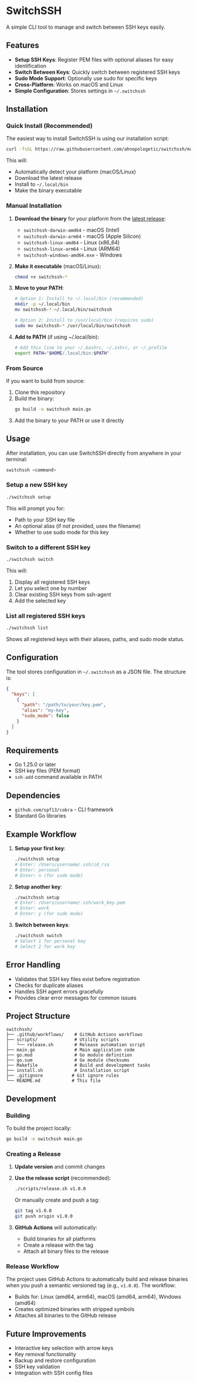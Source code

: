 # SwitchSSH

A simple CLI tool to manage and switch between SSH keys easily.

## Features

- **Setup SSH Keys**: Register PEM files with optional aliases for easy identification
- **Switch Between Keys**: Quickly switch between registered SSH keys
- **Sudo Mode Support**: Optionally use sudo for specific keys
- **Cross-Platform**: Works on macOS and Linux
- **Simple Configuration**: Stores settings in `~/.switchssh`

## Installation

### Quick Install (Recommended)

The easiest way to install SwitchSSH is using our installation script:

```bash
curl -fsSL https://raw.githubusercontent.com/ahnopologetic/switchssh/main/install.sh | bash
```

This will:
- Automatically detect your platform (macOS/Linux)
- Download the latest release
- Install to `~/.local/bin`
- Make the binary executable

### Manual Installation

1. **Download the binary** for your platform from the [latest release](https://github.com/ahnopologetic/switchssh/releases/latest):
   - `switchssh-darwin-amd64` - macOS (Intel)
   - `switchssh-darwin-arm64` - macOS (Apple Silicon)
   - `switchssh-linux-amd64` - Linux (x86_64)
   - `switchssh-linux-arm64` - Linux (ARM64)
   - `switchssh-windows-amd64.exe` - Windows

2. **Make it executable** (macOS/Linux):
   ```bash
   chmod +x switchssh-*
   ```

3. **Move to your PATH**:
   ```bash
   # Option 1: Install to ~/.local/bin (recommended)
   mkdir -p ~/.local/bin
   mv switchssh-* ~/.local/bin/switchssh
   
   # Option 2: Install to /usr/local/bin (requires sudo)
   sudo mv switchssh-* /usr/local/bin/switchssh
   ```

4. **Add to PATH** (if using ~/.local/bin):
   ```bash
   # Add this line to your ~/.bashrc, ~/.zshrc, or ~/.profile
   export PATH="$HOME/.local/bin:$PATH"
   ```

### From Source

If you want to build from source:

1. Clone this repository
2. Build the binary:
   ```bash
   go build -o switchssh main.go
   ```
3. Add the binary to your PATH or use it directly

## Usage

After installation, you can use SwitchSSH directly from anywhere in your terminal:

```bash
switchssh <command>
```

### Setup a new SSH key

```bash
./switchssh setup
```

This will prompt you for:
- Path to your SSH key file
- An optional alias (if not provided, uses the filename)
- Whether to use sudo mode for this key

### Switch to a different SSH key

```bash
./switchssh switch
```

This will:
1. Display all registered SSH keys
2. Let you select one by number
3. Clear existing SSH keys from ssh-agent
4. Add the selected key

### List all registered SSH keys

```bash
./switchssh list
```

Shows all registered keys with their aliases, paths, and sudo mode status.

## Configuration

The tool stores configuration in `~/.switchssh` as a JSON file. The structure is:

```json
{
  "keys": [
    {
      "path": "/path/to/your/key.pem",
      "alias": "my-key",
      "sudo_mode": false
    }
  ]
}
```

## Requirements

- Go 1.25.0 or later
- SSH key files (PEM format)
- `ssh-add` command available in PATH

## Dependencies

- `github.com/spf13/cobra` - CLI framework
- Standard Go libraries

## Example Workflow

1. **Setup your first key**:
   ```bash
   ./switchssh setup
   # Enter: /Users/username/.ssh/id_rsa
   # Enter: personal
   # Enter: n (for sudo mode)
   ```

2. **Setup another key**:
   ```bash
   ./switchssh setup
   # Enter: /Users/username/.ssh/work_key.pem
   # Enter: work
   # Enter: y (for sudo mode)
   ```

3. **Switch between keys**:
   ```bash
   ./switchssh switch
   # Select 1 for personal key
   # Select 2 for work key
   ```

## Error Handling

- Validates that SSH key files exist before registration
- Checks for duplicate aliases
- Handles SSH agent errors gracefully
- Provides clear error messages for common issues

## Project Structure

```
switchssh/
├── .github/workflows/    # GitHub Actions workflows
├── scripts/              # Utility scripts
│   └── release.sh        # Release automation script
├── main.go               # Main application code
├── go.mod                # Go module definition
├── go.sum                # Go module checksums
├── Makefile              # Build and development tasks
├── install.sh            # Installation script
├── .gitignore           # Git ignore rules
└── README.md            # This file
```

## Development

### Building

To build the project locally:

```bash
go build -o switchssh main.go
```

### Creating a Release

1. **Update version** and commit changes
2. **Use the release script** (recommended):
   ```bash
   ./scripts/release.sh v1.0.0
   ```
   
   Or manually create and push a tag:
   ```bash
   git tag v1.0.0
   git push origin v1.0.0
   ```
3. **GitHub Actions** will automatically:
   - Build binaries for all platforms
   - Create a release with the tag
   - Attach all binary files to the release

### Release Workflow

The project uses GitHub Actions to automatically build and release binaries when you push a semantic versioned tag (e.g., `v1.0.0`). The workflow:

- Builds for: Linux (amd64, arm64), macOS (amd64, arm64), Windows (amd64)
- Creates optimized binaries with stripped symbols
- Attaches all binaries to the GitHub release

## Future Improvements

- Interactive key selection with arrow keys
- Key removal functionality
- Backup and restore configuration
- SSH key validation
- Integration with SSH config files

